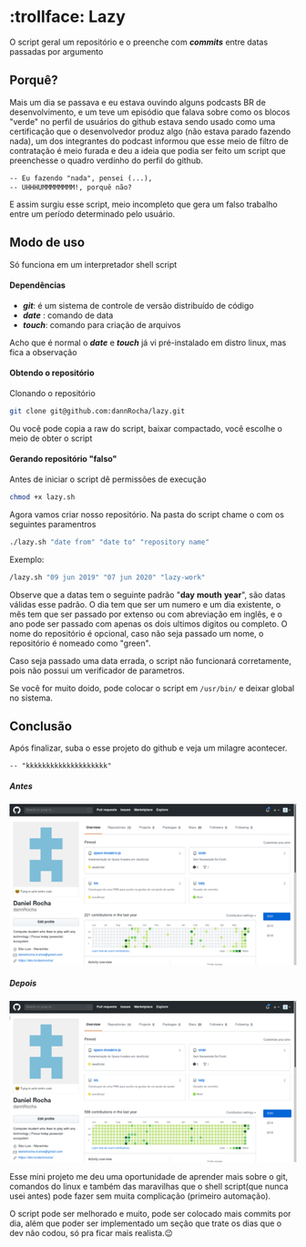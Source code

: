 # :trollface: Lazy


O script geral um repositório e o preenche com ***commits*** entre datas passadas por argumento

## Porquê?

Mais um dia se passava e eu estava ouvindo alguns podcasts BR de desenvolvimento, e um teve um episódio que falava sobre como os blocos "verde" no perfil de usuários do github estava sendo usado como uma certificação que o desenvolvedor produz algo (não estava parado fazendo nada), um dos integrantes do podcast informou que esse meio de filtro de contratação é meio furada e deu a ideia que podia ser feito um script que preenchesse o quadro verdinho do perfil do github.

    -- Eu fazendo "nada", pensei (...), 
    -- UHHHUMMMMMMMM!, porquê não?

E assim surgiu esse script, meio incompleto que gera um falso trabalho entre um período determinado pelo usuário.


## Modo de uso

Só funciona em um interpretador shell script

#### Dependências
*   ***git***: é um sistema de controle de versão distribuído de código
*   ***date*** : comando de data
*   ***touch***: comando para criação de arquivos

Acho que é normal o ***date*** e ***touch*** já vi pré-instalado em distro linux, mas fica a observação

#### Obtendo o repositório

Clonando o repositório
```sh
git clone git@github.com:dannRocha/lazy.git
```

Ou você pode copia a raw do script, baixar compactado, você escolhe o meio de obter o script

#### Gerando repositório "falso"

Antes de iniciar o script dê permissões de execução
```sh
chmod +x lazy.sh
```
Agora vamos criar nosso repositório. Na pasta do script chame o com os seguintes paramentros

```sh
./lazy.sh "date from" "date to" "repository name"
```
Exemplo:
```sh
/lazy.sh "09 jun 2019" "07 jun 2020" "lazy-work"   
```
Observe que a datas tem o seguinte padrão "**day** **mouth** **year**", são datas válidas esse padrão. O dia tem que ser um numero e um dia existente, o mês tem que ser passado por extenso ou com abreviação em inglês, e o ano pode ser passado com apenas os dois ultimos digitos ou completo. O nome do repositório é opcional, caso não seja passado um nome, o repositório é nomeado como "green".

Caso seja passado uma data errada, o script não funcionará corretamente, pois não possui um verificador de parametros.

Se você for muito doido, pode colocar o script em ```/usr/bin/``` e deixar global no sistema.

## Conclusão

Após finalizar, suba o esse projeto do github e veja um milagre acontecer.
    
    -- "kkkkkkkkkkkkkkkkkkkk"


##### Antes
![ antes de subir o repositorio ](/screenshot/before.png)
##### Depois
![ antes de subir o repositorio ](/screenshot/after.png)


Esse mini projeto me deu uma oportunidade de aprender mais sobre o git, comandos do linux e também das maravilhas que o shell script(que nunca usei antes) pode fazer sem muita complicação (primeiro automação).

O script pode ser melhorado e muito, pode ser colocado mais commits por dia, além que poder ser implementado um seção que trate os dias que o dev não codou, só pra ficar mais realista.:wink:
